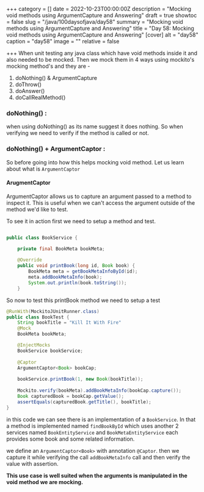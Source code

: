 +++
category = []
date = 2022-10-23T00:00:00Z
description = "Mocking void methods using ArgumentCapture and Answering"
draft = true
showtoc = false
slug = "/java/100daysofjava/day58"
summary = "Mocking void methods using ArgumentCapture and Answering"
title = "Day 58: Mocking void methods using ArgumentCapture and Answering"
[cover]
alt = "day58"
caption = "day58"
image = ""
relative = false

+++
When unit testing any java class which have void methods inside it and also needed to be mocked. Then we mock them in 4 ways using mockito's mocking method's and they are -

1. doNothing() & ArgumentCapture
2. doThrow()
3. doAnswer()
4. doCallRealMethod()

### doNothing() :

when using doNothing() as its name suggest it does nothing. So when verifying we need to verify if the method is called or not.



### doNothing() + ArgumentCaptor :

So before going into how this helps mocking void method. Let us learn about what is `ArgumentCaptor`

#### ArugmentCaptor

ArgumentCaptor allows us to capture an argument passed to a method to inspect it. This is useful when we can't access the argument outside of the method we'd like to test. 

To see it in action first we need to setup a method and test. 

```java

public class BookService {

    private final BookMeta bookMeta;
    
    @Override
    public void printBook(long id, Book book) {
        BookMeta meta = getBookMetaInfoById(id);
        meta.addBookMetaInfo(book);
        System.out.println(book.toString());
    }
```
So now to test this printBook method we need to setup a test

```java
@RunWith(MockitoJUnitRunner.class)
public class BookTest {
	String bookTitle = "Kill It With Fire"
    @Mock
    BookMeta bookMeta;

    @InjectMocks
    BookService bookService;
    
    @Captor
	ArgumentCaptor<Book> bookCap;
    
    bookService.printBook(1, new Book(bookTitle));
  
    Mockito.verify(bookMeta).addBookMetaInfo(bookCap.capture());
    Book capturedBook = bookCap.getValue();
    assertEquals(capturedBook.getTitle(), bookTitle);
}
```
in this code we can see there is an implementation of a `BookService`. In that a method is implemented named `findBookById` which uses another 2 services named `BookEntityService` and `BookMetaEntityService` each provides some book and some related information.

we define an `ArgumentCaptor<Book>` with annotation `@Captor`. then we capture it while verifying the call `addBookMetaInfo` call and then verify the value with assertion.

**This use case is well suited when the arguments is manipulated in the void method we are mocking.**